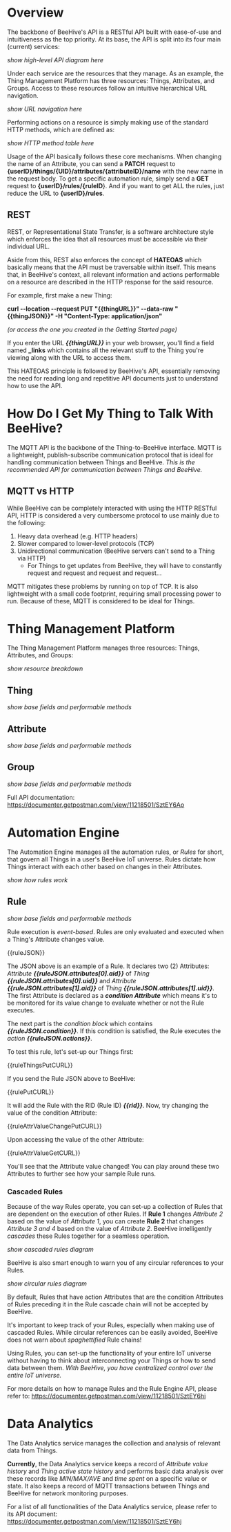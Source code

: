 # Overview

The backbone of BeeHive's API is a RESTful API built with ease-of-use and intuitiveness as the top priority. At its base, the API is split into its four main (current) services:

*show high-level API diagram here*

Under each service are the resources that they manage. As an example, the Thing Management Platform has three resources: Things, Attributes, and Groups. Access to these resources follow an intuitive hierarchical URL navigation.

*show URL navigation here*

Performing actions on a resource is simply making use of the standard HTTP methods, which are defined as:

*show HTTP method table here*

Usage of the API basically follows these core mechanisms. When changing the name of an Attribute, you can send a **PATCH** request to **{userID}/things/{UID}/attributes/{attributeID}/name** with the new name in the request body. To get a specific automation rule, simply send a **GET** request to **{userID}/rules/{ruleID**}. And if you want to get ALL the rules, just reduce the URL to **{userID}/rules**.

## REST

REST, or Representational State Transfer, is a software architecture style which enforces the idea that all resources must be accessible via their individual URL. 

Aside from this, REST also enforces the concept of **HATEOAS** which basically means that the API must be traversable within itself. This means that, in BeeHive's context, all relevant information and actions performable on a resource are described in the HTTP response for the said resource. 

For example, first make a new Thing:

**curl --location --request PUT "{{thingURL}}" --data-raw "{{thingJSON}}" -H "Content-Type: application/json"**

*(or access the one you created in the Getting Started page)*

If you enter the URL ***{{thingURL}}*** in your web browser, you'll find a field named **_links** which contains all the relevant stuff to the Thing you're viewing along with the URL to access them.

This HATEOAS principle is followed by BeeHive's API, essentially removing the need for reading long and repetitive API documents just to understand how to use the API.



# How Do I Get My Thing to Talk With BeeHive?

The MQTT API is the backbone of the Thing-to-BeeHive interface. MQTT is a lightweight, publish-subscribe communication protocol that is ideal for handling communication between Things and BeeHive. *This is the recommended API for communication between Things and BeeHive.*

## MQTT vs HTTP

While BeeHive can be completely interacted with using the HTTP RESTful API, HTTP is considered a very cumbersome protocol to use mainly due to the following:

1. Heavy data overhead (e.g. HTTP headers)
2. Slower compared to lower-level protocols (TCP)
3. Unidirectional communication (BeeHive servers can't send to a Thing via HTTP)
   - For Things to get updates from BeeHive, they will have to constantly request and request and request and request...

MQTT mitigates these problems by running on top of TCP. It is also lightweight with a small code footprint, requiring small processing power to run. Because of these, MQTT is considered to be ideal for Things.



# Thing Management Platform

The Thing Management Platform manages three resources: Things, Attributes, and Groups:

*show resource breakdown*

## Thing

*show base fields and performable methods*

## Attribute

*show base fields and performable methods*

## Group

*show base fields and performable methods*



Full API documentation: https://documenter.getpostman.com/view/11218501/SztEY6Ao



# Automation Engine

The Automation Engine manages all the automation rules, or *Rules* for short, that govern all Things in a user's BeeHive IoT universe. Rules dictate how Things interact with each other based on changes in their Attributes.

*show how rules work*

## Rule

*show base fields and performable methods*

Rule execution is *event-based*. Rules are only evaluated and executed when a Thing's Attribute changes value.

{{ruleJSON}}

The JSON above is an example of a Rule. It declares two (2) Attributes: *Attribute **{{ruleJSON.attributes[0].aid}}*** of *Thing **{{ruleJSON.attributes[0].uid}}*** and *Attribute **{{ruleJSON.attributes[1].aid}}*** of *Thing **{{ruleJSON.attributes[1].uid}}***. The first Attribute is declared as a ***condition Attribute*** which means it's to be monitored for its value change to evaluate whether or not the Rule executes.

The next part is the *condition block* which contains ***{{ruleJSON.condition}}***. If this condition is satisfied, the Rule executes the *action **{{ruleJSON.actions}}***.  

To test this rule, let's set-up our Things first:

{{ruleThingsPutCURL}}

If you send the Rule JSON above to BeeHive:

{{rulePutCURL}}

It will add the Rule with the RID (Rule ID) ***{{rid}}***. Now, try changing the value of the condition Attribute:

{{ruleAttrValueChangePutCURL}}

Upon accessing the value of the other Attribute:

{{ruleAttrValueGetCURL}}

You'll see that the Attribute value changed! You can play around these two Attributes to further see how your sample Rule runs.

### Cascaded Rules

Because of the way Rules operate, you can set-up a collection of Rules that are dependent on the execution of other Rules. If **Rule 1** changes *Attribute 2* based on the value of *Attribute 1*, you can create **Rule 2** that changes *Attribute 3 and 4* based on the value of *Attribute 2*. BeeHive intelligently *cascades* these Rules together for a seamless operation.

*show cascaded rules diagram*

BeeHive is also smart enough to warn you of any circular references to your Rules.

*show circular rules diagram*

By default, Rules that have action Attributes that are the condition Attributes of Rules preceding it in the Rule cascade chain will not be accepted by BeeHive.

It's important to keep track of your Rules, especially when making use of cascaded Rules. While circular references can be easily avoided, BeeHive does not warn about *spaghettified* Rule chains!

Using Rules, you can set-up the functionality of your entire IoT universe without having to think about interconnecting your Things or how to send data between them. *With BeeHive, you have centralized control over the entire IoT universe.*



For more details on how to manage Rules and the Rule Engine API, please refer to: https://documenter.getpostman.com/view/11218501/SztEY6hi



# Data Analytics

The Data Analytics service manages the collection and analysis of relevant data from Things. 

**Currently**, the Data Analytics service keeps a record of *Attribute value history* and *Thing active state history* and performs basic data analysis over these records like *MIN/MAX/AVE* and *time spent* on a specific value or state. It also keeps a record of MQTT transactions between Things and BeeHive for network monitoring purposes.

For a list of all functionalities of the Data Analytics service, please refer to its API document: https://documenter.getpostman.com/view/11218501/SztEY6hj



